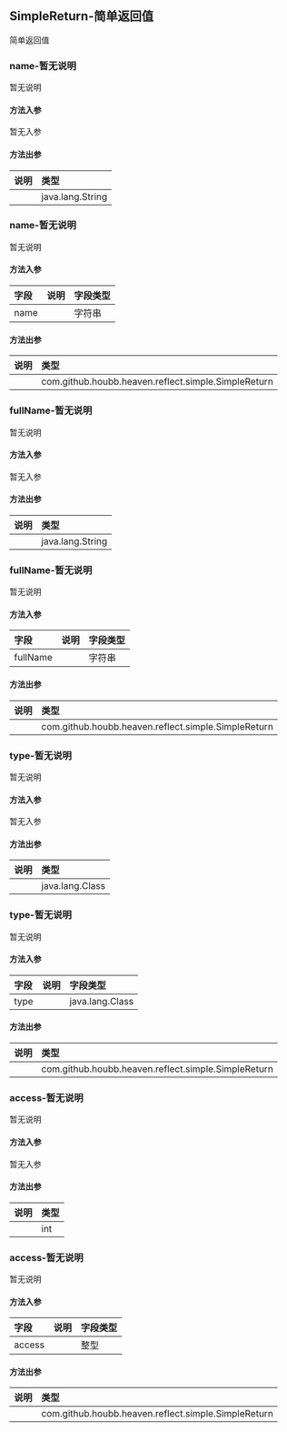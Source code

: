 ## SimpleReturn-简单返回值

简单返回值

### name-暂无说明

暂无说明

#### 方法入参

暂无入参

#### 方法出参

| 说明 | 类型 |
|:---|:---|
|  | java.lang.String |

### name-暂无说明

暂无说明

#### 方法入参

| 字段 | 说明 | 字段类型 |
|:---|:---|:---|
| name |  | 字符串 |

#### 方法出参

| 说明 | 类型 |
|:---|:---|
|  | com.github.houbb.heaven.reflect.simple.SimpleReturn |

### fullName-暂无说明

暂无说明

#### 方法入参

暂无入参

#### 方法出参

| 说明 | 类型 |
|:---|:---|
|  | java.lang.String |

### fullName-暂无说明

暂无说明

#### 方法入参

| 字段 | 说明 | 字段类型 |
|:---|:---|:---|
| fullName |  | 字符串 |

#### 方法出参

| 说明 | 类型 |
|:---|:---|
|  | com.github.houbb.heaven.reflect.simple.SimpleReturn |

### type-暂无说明

暂无说明

#### 方法入参

暂无入参

#### 方法出参

| 说明 | 类型 |
|:---|:---|
|  | java.lang.Class |

### type-暂无说明

暂无说明

#### 方法入参

| 字段 | 说明 | 字段类型 |
|:---|:---|:---|
| type |  | java.lang.Class |

#### 方法出参

| 说明 | 类型 |
|:---|:---|
|  | com.github.houbb.heaven.reflect.simple.SimpleReturn |

### access-暂无说明

暂无说明

#### 方法入参

暂无入参

#### 方法出参

| 说明 | 类型 |
|:---|:---|
|  | int |

### access-暂无说明

暂无说明

#### 方法入参

| 字段 | 说明 | 字段类型 |
|:---|:---|:---|
| access |  | 整型 |

#### 方法出参

| 说明 | 类型 |
|:---|:---|
|  | com.github.houbb.heaven.reflect.simple.SimpleReturn |




